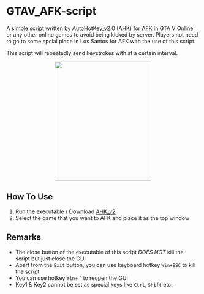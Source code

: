 # GTAV_AFK-script

A simple script written by AutoHotKey_v2.0 (AHK) for AFK in GTA V Online or any other online games to avoid being kicked by server. Players not need to go to some spcial place in Los Santos for AFK with the use of this script.

This script will repeatedly send keystrokes with at a certain interval.
<p align="center">
  <img width="252" height="312" src="https://user-images.githubusercontent.com/76443690/218305456-fe8383a3-b29a-402c-81dd-ae4677bdbc9c.png">

</p>

## How To Use
1. Run the executable / Download [AHK_v2](https://www.autohotkey.com/)
2. Select the game that you want to AFK and place it as the top window

## Remarks
- The close button of the executable of this script *DOES NOT* kill the script but just close the GUI
- Apart from the `Exit` button, you can use keyboard hotkey `Win+ESC` to kill the script
- You can use hotkey `Win`+ `  to reopen the GUI
- Key1 & Key2 cannot be set as special keys like `Ctrl`, `Shift` etc.



